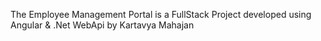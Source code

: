 The Employee Management Portal is a FullStack Project developed using Angular & .Net WebApi by Kartavya Mahajan
